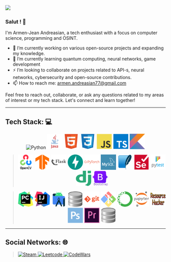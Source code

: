 ![](https://i.ibb.co/YXrfF37/8-F3-A2220-1000x630.jpg)

### Salut ! 👋

I'm Armen-Jean Andreasian, a tech enthusiast with a focus on computer science, programming and OSINT.

- 🔭 I’m currently working on various open-source projects and expanding my knowledge.
- 🌱 I’m currently learning quantum computing, neural networks, game development
- ⚡ I’m looking to collaborate on projects related to API-s, neural networks, cybersecurity and open-source contributions.
- 📫 How to reach me: [armen.andreasian77@gmail.com](mailto:armen.andreasian77@gmail.com)

Feel free to reach out, collaborate, or ask any questions related to my areas of interest or my tech stack. Let's connect and learn together!

---
## Tech Stack: 💻

<p align="center">
<img src="https://i.ibb.co/XCPK5KJ/python.png" alt="Python" width="48" height="48" />
<img src="pics/java.png" alt="Java" width="48" height="48" />
<img src="pics/image2.png" alt="HTML" width="48" height="48" />
<img src="pics/image3.png" alt="CSS" width="48" height="48" />
<img src="pics/image4.png" alt="JavaScript" width="48" height="48" />
<img src="pics/image5.png" alt="TS" width="48" height="48" />
<img src="pics/image6.png" alt="Kotlin" width="48" height="48" />
</p>

> <p align="center">
> <img src="pics/image7.png" alt="Open-CV" width="48" height="48" />
> <img src="pics/image8.png" alt="TensorFlow" width="48" height="48" />
> <img src="pics/image9.png" alt="flask" width="48" height="48" />
> <img src="pics/image10.png" alt="Fast-API" width="48" height="48" />
> <img src="pics/image11.png" alt="Pytorch" width="48" height="48" />
> <img src="pics/image12.png" alt="Mysql" width="48" height="48" />
> <img src="pics/image13.png" alt="SQLite" width="48" height="48" />
> <img src="pics/image14.png" alt="Selenium" width="48" height="48" />
> <img src="pics/image15.png" alt="Pytest" width="48" height="48" />
> <img src="pics/image16.png" alt="Django" width="48" height="48" />
> <img src="pics/image17.png" alt="bootstrap" width="48" height="48" />
</p>

> <p align="center">
> <img src="pics/image18.png" alt="Pycharm" width="48" height="48" />
> <img src="pics/image19.png" alt="IJ" width="48" height="48" />
> <img src="pics/image20.png" alt="android-studio" width="48" height="48" />
> <img src="pics/db.png" alt="DB browser" width="48" height="48" />
> <img src="pics/image21.png" alt="git" width="48" height="48" />
> <img src="pics/image22.png" alt="bash" width="48" height="48" />
> <img src="pics/image23.png" alt="anaconda" width="48" height="48" />
> <img src="pics/image24.png" alt="anaconda" width="48" height="48" />
> <img src="pics/image25.png" width="48" height="48" />
> <img src="pics/image26.png" alt="photoshop" width="48" height="48" />
> <img src="pics/image27.png" alt="premier-pro" width="48" height="48" />
> <img src="pics/db.png" alt="premier-pro" width="48" height="48" />
> </p>
    
---
## Social Networks: 🌐

> <a href="https://steamcommunity.com/id/hardy_77/">
>    <img src="https://upload.wikimedia.org/wikipedia/commons/thumb/8/83/Steam_icon_logo.svg/768px-Steam_icon_logo.svg.png" alt="Steam" width="48" height="48" />
> </a>
> <a href="https://leetcode.com/a_andreasian/">
>    <img src="https://www.goodtecher.com/wp-content/uploads/2020/08/LeetCode_logo-150x150.png" alt="Leetcode" width="48" height="48" />
> </a>
> <a href="https://www.codewars.com/users/armM00">
>    <img src="https://docs.codewars.com/logo.svg" alt="CodeWars" width="48" height="48" />
> </a>



